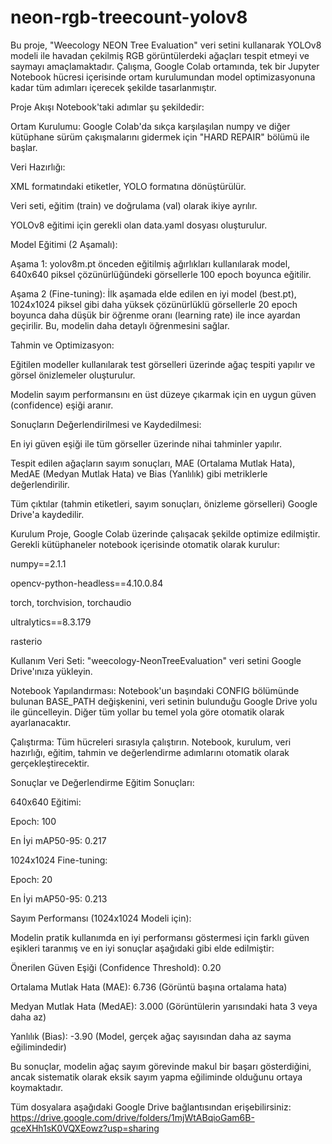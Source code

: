 # neon-rgb-treecount-yolov8
Bu proje, "Weecology NEON Tree Evaluation" veri setini kullanarak YOLOv8 modeli ile havadan çekilmiş RGB görüntülerdeki ağaçları tespit etmeyi ve saymayı amaçlamaktadır. Çalışma, Google Colab ortamında, tek bir Jupyter Notebook hücresi içerisinde ortam kurulumundan model optimizasyonuna kadar tüm adımları içerecek şekilde tasarlanmıştır.

Proje Akışı
Notebook'taki adımlar şu şekildedir:

Ortam Kurulumu: Google Colab'da sıkça karşılaşılan numpy ve diğer kütüphane sürüm çakışmalarını gidermek için "HARD REPAIR" bölümü ile başlar.

Veri Hazırlığı:

XML formatındaki etiketler, YOLO formatına dönüştürülür.

Veri seti, eğitim (train) ve doğrulama (val) olarak ikiye ayrılır.

YOLOv8 eğitimi için gerekli olan data.yaml dosyası oluşturulur.

Model Eğitimi (2 Aşamalı):

Aşama 1: yolov8m.pt önceden eğitilmiş ağırlıkları kullanılarak model, 640x640 piksel çözünürlüğündeki görsellerle 100 epoch boyunca eğitilir.

Aşama 2 (Fine-tuning): İlk aşamada elde edilen en iyi model (best.pt), 1024x1024 piksel gibi daha yüksek çözünürlüklü görsellerle 20 epoch boyunca daha düşük bir öğrenme oranı (learning rate) ile ince ayardan geçirilir. Bu, modelin daha detaylı öğrenmesini sağlar.

Tahmin ve Optimizasyon:

Eğitilen modeller kullanılarak test görselleri üzerinde ağaç tespiti yapılır ve görsel önizlemeler oluşturulur.

Modelin sayım performansını en üst düzeye çıkarmak için en uygun güven (confidence) eşiği aranır.

Sonuçların Değerlendirilmesi ve Kaydedilmesi:

En iyi güven eşiği ile tüm görseller üzerinde nihai tahminler yapılır.

Tespit edilen ağaçların sayım sonuçları, MAE (Ortalama Mutlak Hata), MedAE (Medyan Mutlak Hata) ve Bias (Yanlılık) gibi metriklerle değerlendirilir.

Tüm çıktılar (tahmin etiketleri, sayım sonuçları, önizleme görselleri) Google Drive'a kaydedilir.

Kurulum
Proje, Google Colab üzerinde çalışacak şekilde optimize edilmiştir. Gerekli kütüphaneler notebook içerisinde otomatik olarak kurulur:

numpy==2.1.1

opencv-python-headless==4.10.0.84

torch, torchvision, torchaudio

ultralytics==8.3.179

rasterio

Kullanım
Veri Seti: "weecology-NeonTreeEvaluation" veri setini Google Drive'ınıza yükleyin.

Notebook Yapılandırması: Notebook'un başındaki CONFIG bölümünde bulunan BASE_PATH değişkenini, veri setinin bulunduğu Google Drive yolu ile güncelleyin. Diğer tüm yollar bu temel yola göre otomatik olarak ayarlanacaktır.

Çalıştırma: Tüm hücreleri sırasıyla çalıştırın. Notebook, kurulum, veri hazırlığı, eğitim, tahmin ve değerlendirme adımlarını otomatik olarak gerçekleştirecektir.

Sonuçlar ve Değerlendirme
Eğitim Sonuçları:

640x640 Eğitimi:

Epoch: 100

En İyi mAP50-95: 0.217

1024x1024 Fine-tuning:

Epoch: 20

En İyi mAP50-95: 0.213

Sayım Performansı (1024x1024 Modeli için):

Modelin pratik kullanımda en iyi performansı göstermesi için farklı güven eşikleri taranmış ve en iyi sonuçlar aşağıdaki gibi elde edilmiştir:

Önerilen Güven Eşiği (Confidence Threshold): 0.20


Ortalama Mutlak Hata (MAE): 6.736 (Görüntü başına ortalama hata)

Medyan Mutlak Hata (MedAE): 3.000 (Görüntülerin yarısındaki hata 3 veya daha az)

Yanlılık (Bias): -3.90 (Model, gerçek ağaç sayısından daha az sayma eğilimindedir)

Bu sonuçlar, modelin ağaç sayım görevinde makul bir başarı gösterdiğini, ancak sistematik olarak eksik sayım yapma eğiliminde olduğunu ortaya koymaktadır.

Tüm dosyalara aşağıdaki Google Drive bağlantısından erişebilirsiniz:
https://drive.google.com/drive/folders/1mjWtABqioGam6B-qceXHh1sK0VQXEowz?usp=sharing


